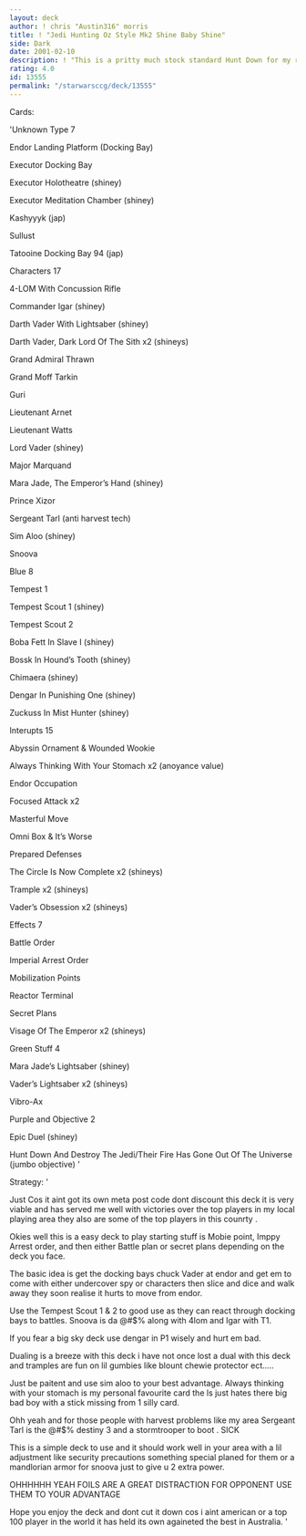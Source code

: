 ```yaml
---
layout: deck
author: ! chris "Austin316" morris
title: ! "Jedi Hunting Oz Style Mk2 Shine Baby Shine"
side: Dark
date: 2001-02-10
description: ! "This is a pritty much stock standard Hunt Down for my reigon that i have refined for here its good and the foils are a great distraction."
rating: 4.0
id: 13555
permalink: "/starwarsccg/deck/13555"
---
```

Cards: 

'Unknown Type 7


Endor Landing Platform (Docking Bay)

Executor Docking Bay

Executor Holotheatre (shiney)

Executor Meditation Chamber (shiney)

Kashyyyk (jap)

Sullust

Tatooine Docking Bay 94 (jap)


Characters  17


4-LOM With Concussion Rifle

Commander Igar (shiney)

Darth Vader With Lightsaber (shiney)

Darth Vader, Dark Lord Of The Sith x2 (shineys)

Grand Admiral Thrawn

Grand Moff Tarkin

Guri 

Lieutenant Arnet

Lieutenant Watts

Lord Vader (shiney)

Major Marquand

Mara Jade, The Emperor’s Hand (shiney)

Prince Xizor

Sergeant Tarl (anti harvest tech)

Sim Aloo (shiney)

Snoova


Blue 8


Tempest 1

Tempest Scout 1 (shiney)

Tempest Scout 2

Boba Fett In Slave I (shiney)

Bossk In Hound’s Tooth (shiney)

Chimaera (shiney)

Dengar In Punishing One (shiney)

Zuckuss In Mist Hunter (shiney)


Interupts 15


Abyssin Ornament & Wounded Wookie

Always Thinking With Your Stomach x2 (anoyance value)

Endor Occupation

Focused Attack x2

Masterful Move

Omni Box & It’s Worse

Prepared Defenses

The Circle Is Now Complete x2 (shineys)

Trample x2 (shineys)

Vader’s Obsession x2 (shineys)


Effects 7


Battle Order 

Imperial Arrest Order

Mobilization Points

Reactor Terminal

Secret Plans

Visage Of The Emperor x2 (shineys)


Green Stuff 4


Mara Jade’s Lightsaber (shiney)

Vader’s Lightsaber x2 (shineys)

Vibro-Ax


Purple and Objective 2


Epic Duel (shiney)

Hunt Down And Destroy The Jedi/Their Fire Has Gone Out Of The Universe (jumbo objective) '

Strategy: '

Just Cos it aint got its own meta post code dont discount this deck it is very viable and has served me well with victories over the top players in my local playing area they also are some of the top players in this counrty .



Okies well this is a easy deck to play starting stuff is Mobie point, Imppy Arrest order, and then either Battle plan or secret plans depending on the deck you face.



The basic idea is get the docking bays chuck Vader at endor and get em to come with either undercover spy or characters then slice and dice and walk away they soon realise it hurts to move from endor.


Use the Tempest Scout 1 & 2 to good use as they can react through docking bays to battles. Snoova is da @#$% along with 4lom and Igar with T1.


If you fear a big sky deck use dengar in P1 wisely and hurt em bad.


Dualing is a breeze with this deck i have not once lost a dual with this deck and tramples are fun on lil gumbies like blount chewie protector ect.....



Just be paitent and use sim aloo to your best advantage. Always thinking with your stomach is my personal favourite card the ls just hates there big bad boy with a stick missing from 1 silly card.


Ohh yeah and for those people with harvest problems like my area Sergeant Tarl is the @#$% destiny 3 and a stormtrooper to boot . SICK



This is a simple deck to use and it should work well in your area with a lil adjustment like  security precautions something special planed for them or a mandlorian armor for snoova just to give u 2 extra power.


OHHHHHH YEAH FOILS ARE A GREAT DISTRACTION FOR OPPONENT USE THEM TO YOUR ADVANTAGE 


Hope you enjoy the deck and dont cut it down cos i aint american or a top 100 player in the world it has held its own againeted the best in Australia.  '

